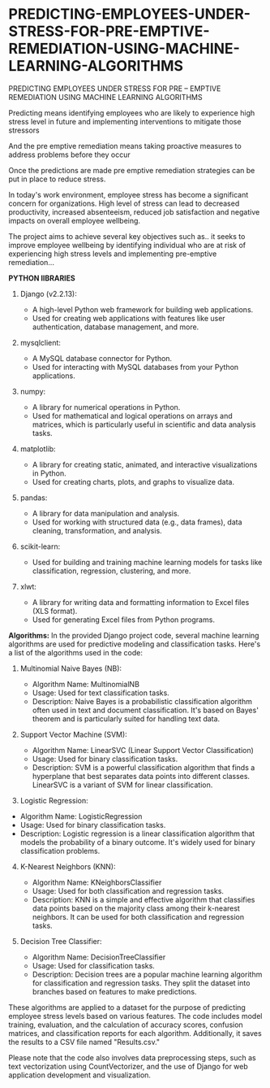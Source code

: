 # PREDICTING-EMPLOYEES-UNDER-STRESS-FOR-PRE-EMPTIVE-REMEDIATION-USING-MACHINE-LEARNING-ALGORITHMS
PREDICTING EMPLOYEES UNDER STRESS FOR PRE – EMPTIVE REMEDIATION USING MACHINE LEARNING  ALGORITHMS


Predicting means identifying employees who are likely to experience high stress level in future and implementing interventions to mitigate those stressors

And the pre emptive remediation means taking proactive measures to address problems before they occur

Once the predictions are made pre emptive remediation strategies can be put in place to reduce stress.

In today's work environment, employee stress has become a significant concern for organizations. High level of stress can lead to decreased productivity, increased absenteeism, reduced job satisfaction and negative impacts on overall employee wellbeing. 

The project aims to achieve several key objectives such as.. it seeks to improve employee wellbeing by identifying individual who are at risk of experiencing high stress levels and implementing pre-emptive remediation...


**PYTHON lIBRARIES**
1. Django (v2.2.13):
   - A high-level Python web framework for building web applications.
   - Used for creating web applications with features like user authentication, database management, and more.

2. mysqlclient:
   - A MySQL database connector for Python.
   - Used for interacting with MySQL databases from your Python applications.

3. numpy:
   - A library for numerical operations in Python.
   - Used for mathematical and logical operations on arrays and matrices, which is particularly useful in scientific and data analysis tasks.

4. matplotlib:
   - A library for creating static, animated, and interactive visualizations in Python.
   - Used for creating charts, plots, and graphs to visualize data.

5. pandas:
   - A library for data manipulation and analysis.
   - Used for working with structured data (e.g., data frames), data cleaning, transformation, and analysis.

6. scikit-learn:
   - Used for building and training machine learning models for tasks like classification, regression, clustering, and more.

7. xlwt:
   - A library for writing data and formatting information to Excel files (XLS format).
   - Used for generating Excel files from Python programs.

**Algorithms:**
In the provided Django project code, several machine learning algorithms are used for predictive modeling and classification tasks. Here's a list of the algorithms used in the code:

1. Multinomial Naive Bayes (NB):
   - Algorithm Name: MultinomialNB
   - Usage: Used for text classification tasks.
   - Description: Naive Bayes is a probabilistic classification algorithm often used in text and document classification. It's based on Bayes' theorem and is particularly suited for handling text data.

2. Support Vector Machine (SVM):
   - Algorithm Name: LinearSVC (Linear Support Vector Classification)
   - Usage: Used for binary classification tasks.
   - Description: SVM is a powerful classification algorithm that finds a hyperplane that best separates data points into different classes. LinearSVC is a variant of SVM for linear classification.

3.  Logistic Regression:
   - Algorithm Name: LogisticRegression
   - Usage: Used for binary classification tasks.
   - Description: Logistic regression is a linear classification algorithm that models the probability of a binary outcome. It's widely used for binary classification problems.

4. K-Nearest Neighbors (KNN):
   - Algorithm Name: KNeighborsClassifier
   - Usage: Used for both classification and regression tasks.
   - Description: KNN is a simple and effective algorithm that classifies data points based on the majority class among their k-nearest neighbors. It can be used for both classification and regression tasks.

5. Decision Tree Classifier:
   - Algorithm Name: DecisionTreeClassifier
   - Usage: Used for classification tasks.
   - Description: Decision trees are a popular machine learning algorithm for classification and regression tasks. They split the dataset into branches based on features to make predictions.

These algorithms are applied to a dataset for the purpose of predicting employee stress levels based on various features. The code includes model training, evaluation, and the calculation of accuracy scores, confusion matrices, and classification reports for each algorithm. Additionally, it saves the results to a CSV file named "Results.csv."

Please note that the code also involves data preprocessing steps, such as text vectorization using CountVectorizer, and the use of Django for web application development and visualization.
